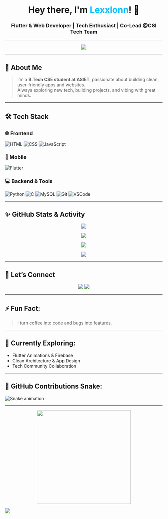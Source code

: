 <h1 align="center">Hey there, I'm <span style="color:#00BFFF;">Lexxlonn</span>! 👋</h1>  
<h3 align="center">Flutter & Web Developer | Tech Enthusiast | Co-Lead @CSI Tech Team</h3>

---

<!-- Typing Animation -->
<p align="center">
  <img src="https://readme-typing-svg.herokuapp.com?font=Fira+Code&size=24&pause=1000&color=00F7FF&center=true&vCenter=true&width=435&lines=Hi+I'm+Lexxlonn!;Web+%26+Flutter+Developer;Tech+Explorer+%7C+Code+Dreamer" />
</p>

---

## 🚀 About Me
> I’m a **B.Tech CSE student at ASIET**, passionate about building clean, user-friendly apps and websites.  
> Always exploring new tech, building projects, and vibing with great minds.

---

## 🛠️ Tech Stack

### 🌐 Frontend
![HTML](https://img.shields.io/badge/HTML-E34F26?style=flat&logo=html5&logoColor=white)
![CSS](https://img.shields.io/badge/CSS-1572B6?style=flat&logo=css3)
![JavaScript](https://img.shields.io/badge/JavaScript-F7DF1E?style=flat&logo=javascript&logoColor=black)

### 📱 Mobile
![Flutter](https://img.shields.io/badge/Flutter-02569B?style=flat&logo=flutter&logoColor=white)

### 💻 Backend & Tools
![Python](https://img.shields.io/badge/Python-3776AB?style=flat&logo=python)
![C](https://img.shields.io/badge/C-00599C?style=flat&logo=c)
![MySQL](https://img.shields.io/badge/MySQL-4479A1?style=flat&logo=mysql)
![Git](https://img.shields.io/badge/Git-F05032?style=flat&logo=git)
![VSCode](https://img.shields.io/badge/VSCode-007ACC?style=flat&logo=visual-studio-code)

---

## ✨ GitHub Stats & Activity

<p align="center">
  <img src="https://github-readme-stats.vercel.app/api?username=Lexxlonn&show_icons=true&theme=tokyonight" />
</p>

<p align="center">
  <img src="https://github-readme-stats.vercel.app/api/top-langs/?username=Lexxlonn&layout=compact&theme=tokyonight" />
</p>

<p align="center">
  <img src="https://github-readme-streak-stats.herokuapp.com?user=Lexxlonn&theme=tokyonight&hide_border=false" />
</p>

<p align="center">
  <img src="https://github-profile-trophy.vercel.app/?username=Lexxlonn&theme=radical&row=1&column=6" />
</p>

---

## 🔗 Let’s Connect

<p align="center">
  <a href="https://www.linkedin.com/in/ravish-r-b-05697232a"><img src="https://img.shields.io/badge/-LinkedIn-blue?style=flat&logo=linkedin" /></a>
  <a href="https://www.instagram.com/__ravishh.__?igsh=MXhpd2t1NDk3NWRhMg=="><img src="https://img.shields.io/badge/-Instagram-DC3175?style=flat&logo=instagram&logoColor=white" /></a>
</p>

---

## ⚡ Fun Fact:
> I turn coffee into code and bugs into features.

---

## 🧠 Currently Exploring:
- Flutter Animations & Firebase  
- Clean Architecture & App Design  
- Tech Community Collaboration  

---

## 🐍 GitHub Contributions Snake:
![Snake animation](https://raw.githubusercontent.com/Lexxlonn/Lexxlonn/output/github-contribution-grid-snake.svg)

---

<!-- Cool GIF just for fun -->
<p align="center">
  <img src="https://media.giphy.com/media/qgQUggAC3Pfv687qPC/giphy.gif" width="300" />
</p>

<!-- Animated Wave Footer -->
<img src="https://capsule-render.vercel.app/api?type=waving&color=gradient&height=100&section=footer"/>
